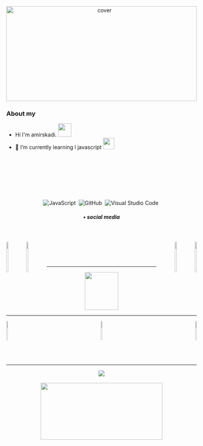 
<div align="center">
<img width="100%" height = "250px" src="https://media.discordapp.net/attachments/962517715719974932/991568598827012096/a_6b52304b42935b26b44b33f40ecd7248.gif" alt="cover" />
</div>
  
  ### About my
 
 - Hi I'm amirskadi.  <img src="https://media.discordapp.net/attachments/983572623625683035/983612633439678514/981608135393427466.gif"  width="35px" height="35px" >
 - 🌱 I’m currently learning l javascript <img src="https://media.discordapp.net/attachments/975980845242396762/983957544219344936/880102313061146624.gif"  width="30px" height="30px" > </br></br></br>


<div align="center">
<a <img src="https://discord.c99.nl/widget/theme-1/995732193773101116.png" align="center" height="110" width="500" /></br></br></br></br>



 ![JavaScript](https://img.shields.io/badge/-JavaScript-05122A?style=flat&logo=javascript)&nbsp;
 ![GitHub](https://img.shields.io/badge/-GitHub-05122A?style=flat&logo=github)&nbsp;
 ![Visual Studio Code](https://img.shields.io/badge/-Visual%20Studio%20Code-05122A?style=flat&logo=visual-studio-code&logoColor=007ACC)&nbsp;</div>
 
<div align="center">
  <h5>• social media</h5>
  <br/><br/>

 
<div align="left">
<a href="https://youtube.com/channel/UCXbSf-mBetjGSR_Eq7Ajesw"><img src="https://media.discordapp.net/attachments/995732606194815029/1067193262194040863/instagram.png?width=406&height=406" align="left" height="80" style="width: 10%" ></a></div>

<div align="left">
<a href="https://discord.gg/kEKgyTjHvN"><img src="https://media.discordapp.net/attachments/995732606194815029/1067193641015197830/moon.png?width=406&height=406" align="left" height="80" style="width: 10%" ><a/></div>

<div align="right">
<a href="mailto:abolparzival@gmail.com"><img src="https://media.discordapp.net/attachments/995732606194815029/1067193344427577354/gmail.png?width=406&height=406" align="right" height="80" style="width: 10%" ></a></div>

<div align="right">
<a href="https://aparat.com/PARZIVALW/live"><img src="https://media.discordapp.net/attachments/995732606194815029/1067224214928637972/youtube.png?width=406&height=406" align="right" height="80" style="width: 10%" ></a></div>
<br/><br/><br/>

----

<div align="center">
<a><img src="https://discord.c99.nl/widget/theme-1/995732193773101116.png" align="center" height="100" style="width: 42%" ><a/></div>

----

<div align="left">
<a><img src="https://media.discordapp.net/attachments/995732606194815029/1067229133429551144/css-3.png?width=406&height=406" align="left" height="50" style="width: 5%" ></a></div>

<div align="right">
<a><img src="https://media.discordapp.net/attachments/995732606194815029/1067229133832212560/js.png?width=406&height=406" align="right" height="50" style="width: 5%" ></a></div>

<div align="center">
<a><img src="https://media.discordapp.net/attachments/995732606194815029/1067229133614096484/html-5.png?width=406&height=406" align="center" height="50" style="width: 5%" ></a></div>
<br/><br/><br/>
   
----

<div align="center">
<a> <img src="https://github-readme-stats.vercel.app/api?username=amirskadi&show_icons=true&hide=contribs,prs&cache_seconds=86400&theme=dark" align="center" ></a></div>
<br/>
<div align="center">
<a> <img src="https://github-readme-stats.vercel.app/api/top-langs/?username=amirskadi&show_icons=true&hide=contribs,prs&cache_seconds=86400&theme=dark" align="center" height="150" style="width: 80%" ></a></div>
<br/><br/><br/>




 
  
 
  
